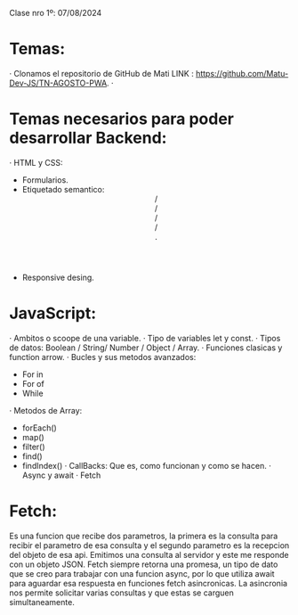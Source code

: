 Clase nro 1º: 07/08/2024

# Temas:
· Clonamos el repositorio de GitHub de Mati LINK : https://github.com/Matu-Dev-JS/TN-AGOSTO-PWA.
· 


# Temas necesarios para poder desarrollar Backend:
· HTML y CSS:
- Formularios.
- Etiquetado semantico: <header> / <section> / <aside> / <main> /<article>.
- Responsive desing.

# JavaScript:
· Ambitos o scoope de una variable.
· Tipo de variables let y const.
· Tipos de datos: Boolean / String/ Number / Object / Array.
· Funciones clasicas y function arrow.
· Bucles y sus metodos avanzados:
- For in
- For of
- While

· Metodos de Array:
- forEach()
- map()
- filter()
- find()
- findIndex()
· CallBacks: Que es, como funcionan y como se hacen.
· Async y await
· Fetch

# Fetch:
Es una funcion que recibe dos parametros, la primera es la consulta para recibir el parametro de esa consulta y el segundo parametro es la recepcion del objeto de esa api.
 Emitimos una consulta al servidor y este me responde con un objeto JSON.
 Fetch siempre retorna una promesa, un tipo de dato que se creo para trabajar con una funcion async, por lo que utiliza await para aguardar esa respuesta en funciones fetch asincronicas.
La asincronia nos permite solicitar varias consultas y que estas se carguen simultaneamente.
